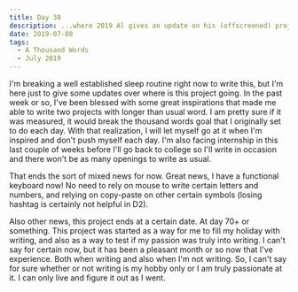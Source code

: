 ```yaml
---
title: Day 38
description: ...where 2019 Al gives an update on his (offscreened) projects.
date: 2019-07-08
tags:
  - A Thousand Words
  - July 2019
---
```


I'm breaking a well established sleep routine right now to write this, but I'm here just to give some updates over where is this project going. In the past week or so, I've been blessed with some great inspirations that made me able to write two projects with longer than usual word. I am pretty sure if it was measured, it would break the thousand words goal that I originally set to do each day. With that realization, I will let myself go at it when I'm inspired and don't push myself each day. I'm also facing internship in this last couple of weeks before I'll go back to college so I'll write in occasion and there won't be as many openings to write as usual. 

That ends the sort of mixed news for now. Great news, I have a functional keyboard now! No need to rely on mouse to write certain letters and numbers, and relying on copy-paste on other certain symbols (losing hashtag is certainly not helpful in D2).

Also other news, this project ends at a certain date. At day 70+ or something. This project was started as a way for me to fill my holiday with writing, and also as a way to test if my passion was truly into writing. I can't say for certain now, but it has been a pleasant month or so now that I've experience. Both when writing and also when I'm not writing. So, I can't say for sure whether or not writing is my hobby only or I am truly passionate at it. I can only live and figure it out as I went.
